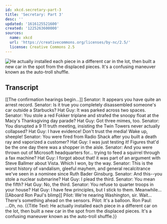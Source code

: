 ```yaml
---
id: xkcd.secretary-part-3
title: 'Secretary: Part 3'
desc: ''
updated: '1616125521600'
created: '1225263600000'
sources:
  name: xkcd
  url: 'https://creativecommons.org/licenses/by-nc/2.5/'
  license: Creative Commons 2.5
---
```

![He actually installed each piece in a different car in the lot, then built a new car in the spot from the displaced pieces.  It's a confusing maneuver known as the auto-troll shuffle.](https://imgs.xkcd.com/comics/secretary_part_3.png)

## Transcript
[[The confirmation hearings begin...]]
Senator: It appears you have quite an arrest record.
Senator: Is it true you completely disassembled someone's car outside a Starbucks?
Hat Guy: It was parked across two spaces.
Senator: You stole a red Fokker triplane and strafed the snoopy float at the Macy's Thanksgiving day parade?
Hat Guy: Got three mimes, too.
Senator: You disrupted a 9
11 truth meeting, insisting the Twin Towers never actually collapsed?
Hat Guy: I have evidence! Don't trust the media! Wake up, sheeple!
Senator: You were fired from Radio Shack after you built a death ray and vaporized a customer?
Hat Guy: I was just testing it! Figures that'd be the one day there was a shopper in the aisle.
Senator: And you were thrown out of Microsoft headquarters for... trying to feed a squirrel through a fax machine?
Hat Guy: I forgot about that! it was part of an argument with Steve Ballmer about Vista.
Which I won, by the way.
Senator: This is the worst history of vandalism, gleeful mayhem, and general recalcitrance we've seen in a nominee since Ruth Bader Ginsburg. 
Senator: And this--you stole a nuclear submarine?
Hat Guy: I plead the third.
Senator: You mean the fifth?
Hat Guy: No, the third.
Senator: You refuse to quarter troops in your house?
Hat Guy: I have few principles, but I stick to them.
Meanwhile...
[[Aboard Ron Paul's blimp]]
Pilot: We're nearing Washington, sir.
Wait... There's something ahead on the sensors.
Pilot: It's a balloon.
Ron Paul: ...Oh, no.
{{Title Text: He actually installed each piece in a different car on the lot, then built a new car in the spot from the displaced pieces. It's a confusing maneuver known as the auto-troll shuffle.}}
